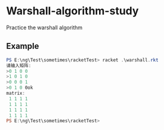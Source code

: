 # Warshall-algorithm-study

Practice the warshall algorithm

## Example
```powershell
PS E:\ng\Test\sometimes\racketTest> racket .\warshall.rkt
请输入矩阵:
>0 1 0 0
>1 0 1 0
>0 0 0 1
>0 1 0 0ok
matrix:
 1 1 1 1
 1 1 1 1
 1 1 1 1
 1 1 1 1
PS E:\ng\Test\sometimes\racketTest>
```
